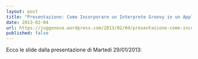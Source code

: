 ```yaml
---
layout: post
title: "Presentazione: Come Incorporare un Interprete Groovy in un Applicativo Java"
date: 2013-02-04
url: https://juggenova.wordpress.com/2013/02/04/presentazione-come-incorporare-un-interprete-groovy-in-un-applicativo-java/
published: false 
---
```


Ecco le slide dalla presentazione di Martedì 29/01/2013: 
